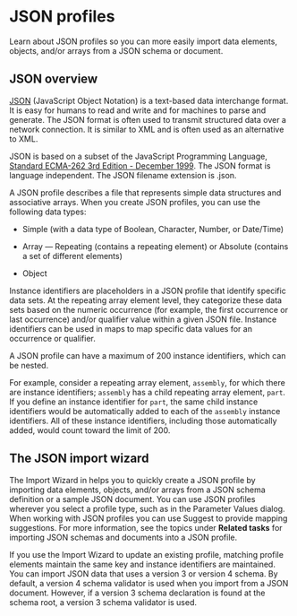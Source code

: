 # JSON profiles

<head>
  <meta name="guidename" content="Integration"/>
  <meta name="context" content="GUID-1d50ca0e-e022-4f45-aa62-32212442fffe"/>
</head>

Learn about JSON profiles so you can more easily import data elements, objects, and/or arrays from a JSON schema or document.

## JSON overview

[JSON](http://www.json.org/) (JavaScript Object Notation) is a text-based data interchange format. It is easy for humans to read and write and for machines to parse and generate. The JSON format is often used to transmit structured data over a network connection. It is similar to XML and is often used as an alternative to XML.

JSON is based on a subset of the JavaScript Programming Language, [Standard ECMA-262 3rd Edition - December 1999](http://www.ecma-international.org/publications/files/ECMA-ST/Ecma-262.pdf). The JSON format is language independent. The JSON filename extension is .json.

A JSON profile describes a file that represents simple data structures and associative arrays. When you create JSON profiles, you can use the following data types:

- Simple (with a data type of Boolean, Character, Number, or Date/Time)

- Array — Repeating (contains a repeating element) or Absolute (contains a set of different elements)

- Object

Instance identifiers are placeholders in a JSON profile that identify specific data sets. At the repeating array element level, they categorize these data sets based on the numeric occurrence (for example, the first occurrence or last occurrence) and/or qualifier value within a given JSON file. Instance identifiers can be used in maps to map specific data values for an occurrence or qualifier.

A JSON profile can have a maximum of 200 instance identifiers, which can be nested.

For example, consider a repeating array element, `assembly`, for which there are instance identifiers; `assembly` has a child repeating array element, `part`. If you define an instance identifier for `part`, the same child instance identifiers would be automatically added to each of the `assembly` instance identifiers. All of these instance identifiers, including those automatically added, would count toward the limit of 200.

## The JSON import wizard

The Import Wizard in helps you to quickly create a JSON profile by importing data elements, objects, and/or arrays from a JSON schema definition or a sample JSON document. You can use JSON profiles wherever you select a profile type, such as in the Parameter Values dialog. When working with JSON profiles you can use Suggest to provide mapping suggestions. For more information, see the topics under **Related tasks** for importing JSON schemas and documents into a JSON profile.

If you use the Import Wizard to update an existing profile, matching profile elements maintain the same key and instance identifiers are maintained. You can import JSON data that uses a version 3 or version 4 schema. By default, a version 4 schema validator is used when you import from a JSON document. However, if a version 3 schema declaration is found at the schema root, a version 3 schema validator is used.
